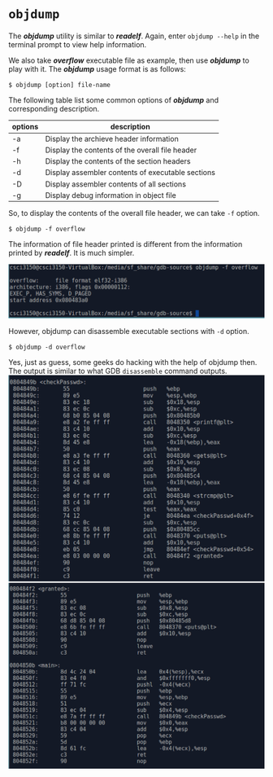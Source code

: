 # `objdump`

The _**objdump**_ utility is similar to _**readelf**_. Again, enter `objdump --help` in the terminal prompt to view help information.

We also take _**overflow**_ executable file as example, then use _**objdump**_ to play with it. The _**objdump**_ usage format is as follows:
```
$ objdump [option] file-name
```

The following table list some common options of _**objdump**_ and corresponding description.

| options | description |
|---------|-------------|
| -a      | Display the archieve header information |
| -f      | Display the contents of the overall file header|
| -h      | Display the contents of the section headers|
| -d      | Display assembler contents of executable sections|
| -D      | Display assembler contents of all sections |
| -g      | Display debug information in object file |

So, to display the contents of the overall file header, we can take `-f` option.

```
$ objdump -f overflow
```
The information of file header printed is different from the information printed by _**readelf**_. It is much simpler. 

![objdump header](./assets/objdumpheader.png)

However, objdump can disassemble executable sections with `-d` option.

```
$ objdump -d overflow
```

Yes, just as guess, some geeks do hacking with the help of objdump then. The output is similar to what GDB `disassemble` command outputs.
![checkpasswd](./assets/checkPassd.png)
![grantedMain](./assets/grantedMain.png)